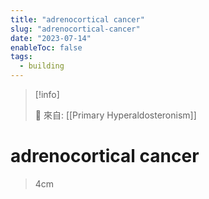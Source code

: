 ```yaml
---
title: "adrenocortical cancer"
slug: "adrenocortical-cancer"
date: "2023-07-14"
enableToc: false
tags:
  - building
---
```


> [!info]
>
> 🌱 來自: [[Primary Hyperaldosteronism]]

# adrenocortical cancer

> 4cm
